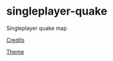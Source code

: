 # singleplayer-quake
Singleplayer quake map


[Credits](https://github.com/Loganrap5/singleplayer-quake/blob/main/Credits.md) 

[Theme](https://github.com/Loganrap5/singleplayer-quake/new/main) 
